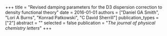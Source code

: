 +++
title = "Revised damping parameters for the D3 dispersion correction to density functional theory"
date = 2016-01-01
authors = ["Daniel GA Smith", "Lori A Burns", "Konrad Patkowski", "C David Sherrill"]
publication_types = ["2"]
abstract = ""
selected = false
publication = "*The journal of physical chemistry letters*"
+++

